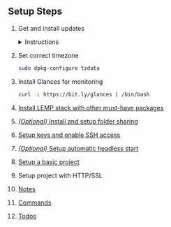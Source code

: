 ## Setup Steps

1. Get and install updates
    <details>
        <summary>Instructions</summary>
        <p>

        ```bash
        sudo apt update && sudo apt upgrade
        ```

        </p>
    </details>

2. Set correct timezone
    ```bash
    sudo dpkg-configure tzdata
    ```

3. Install Glances for monitoring
    ```bash
    curl -L https://bit.ly/glances | /bin/bash
    ```

4. [Install LEMP stack with other must-have packages](#file-01-lemp-stack-md)
    
5. [*(Optional)* Install and setup folder sharing](#file-02-vboxsf-md)

6. [Setup keys and enable SSH access](#file-03-ssh-keys-md)

7. [*(Optional)* Setup automatic headless start](#file-04-headless-mode-md)

8. [Setup a basic project](#file-05-nginx-basic-md)

9. Setup project with HTTP/SSL

97. [Notes](#file-97-notes-md)

98. [Commands](#file-98-commands-md)

99. [Todos]($file-99-todos-md)